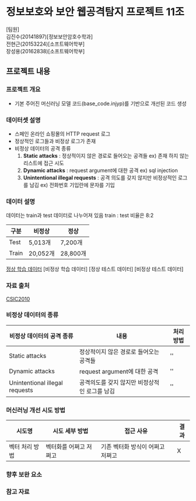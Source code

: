 # 정보보호와 보안 웹공격탐지 프로젝트 11조


[팀원]  
김진수(20141897)[정보보안암호수학과]  
전현근(20153224)[소프트웨어학부]  
장성용(20162838)[소프트웨어학부]  

## 프로젝트 내용

### 프로젝트 개요
- 기본 주어진 머신러닝 모델 코드(base_code.injyp)를 기반으로 개선된 코드 생성

### 데이터셋 설명
- 스페인 온라인 쇼핑몰의 HTTP request 로그
- 정상적인 로그들과 비정상 로그가 존재
- 비정상 데이터의 공격 종류
  1. **Static attacks** : 정상적이지 않은 경로로 들어오는 공격들 ex) 존재 하지 않는 리스트에 접근 시도
  2. **Dynamic attacks** : request argument에 대한 공격 ex) sql injection
  3. **Unintentional illegal requests** : 공격 의도를 갖지 않지만 비정상적인 로그를 남김 ex) 전화번호 기입란에 문자를 기입

### 데이터 설명
데이터는 train과 test 데이터로 나누어져 있음
train : test 비율은 8:2

|구분|비정상|정상|
|-----|-----|-----|
|Test|5,013개|7,200개|
|Train|20,052개|28,800개|

[정상 학습 데이터](normal_train.txt)
[비정상 학습 데이터]
[정상 테스트 데이터]
[비정상 테스트 데이터]


### 자료 출처

[CSIC2010](https://www.tic.itefi.csic.es/dataset/)


### 비정상 데이터의 종류
|비정상 데이터의 공격 종류|내용|처리 방법
|-------------------------|---|--------|
|Static attacks|정상적이지 않은 경로로 들어오는 공격들|''|
|Dynamic attacks|request argument에 대한 공격|''|
|Unintentional illegal requests|공격의도를 갖지 않지만 비정상적인 로그를 남김|''|

### 머신러닝 개선 시도 방법
|시도명|시도 세부 방법|접근 사유|결과|
|-----|---------------|--------|----|
|벡터 처리 방법|벡터화를 어쩌고 저쩌고|기존 벡터화 방식이 어쩌고 저쩌고|X|

### 향후 보완 요소

### 참고 자료
